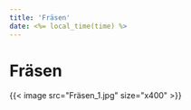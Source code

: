 ```yaml
---
title: 'Fräsen'
date: <%= local_time(time) %>
---
```


# Fräsen
<div class="flex flex-wrap justify-center items-center w-full max-w-xl mx-auto mt-6">
    {{< image src="Fräsen_1.jpg" size="x400" >}}
</div>

